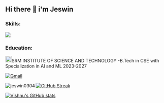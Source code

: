 ## Hi there 👋 i'm Jeswin
<h3 align="left">Skills:</h3>
<img src="https://skillicons.dev/icons?i=html,css,js,c,cpp,java,mongodb,mysql," />
<h3 align="left">Education:</h3>
<img src="https://scet.berkeley.edu/wp-content/uploads/8.-SRM-Logo-300x300.png" width="20" />SRM INSTITUTE OF SCIENCE AND TECHNOLOGY
-B.Tech in CSE with Specialization in AI and ML 2023-2027

[![Gmail](https://img.shields.io/badge/Gmail-D14836?style=for-the-badge&logo=gmail&logoColor=white)](mailto:jeshwinnikhil@gmail.com)
<p><img align="left" src="https://github-readme-stats.vercel.app/api/top-langs?username=jeswin0304&show_icons=true&theme=tokyonight&locale=en&layout=compact" alt="jeswin0304" />

[![GitHub Streak](https://github-readme-streak-stats.herokuapp.com/?user=jeswin0304&theme=dark)](https://git.io/streak-stats)

[![Vishnu's GitHub stats](https://github-readme-stats.vercel.app/api?username=jeswin0304&count_private=true&show_icons=true&theme=dark)](https://github.com/anuraghazra/github-readme-stats)
<!--
**jeswin0304/jeswin0304** is a ✨ _special_ ✨ repository because its `README.md` (this file) appears on your GitHub profile.

Here are some ideas to get you started:

- 🔭 I’m currently working on ...
- 🌱 I’m currently learning ...
- 👯 I’m looking to collaborate on ...
- 🤔 I’m looking for help with ...
- 💬 Ask me about ...
- 📫 How to reach me: ...
- 😄 Pronouns: ...
- ⚡ Fun fact: ...
-->
